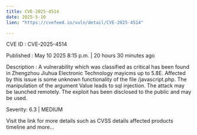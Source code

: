```yaml
---
title: CVE-2025-4514
date: 2025-5-10
lien: "https://cvefeed.io/vuln/detail/CVE-2025-4514"

---
```


CVE ID : CVE-2025-4514

Published :  May 10
2025
8:15 p.m. | 20 hours
30 minutes ago

Description : A vulnerability
which was classified as critical
has been found in Zhengzhou Jiuhua Electronic Technology mayicms up to 5.8E. Affected by this issue is some unknown functionality of the file /javascript.php. The manipulation of the argument Value leads to sql injection. The attack may be launched remotely. The exploit has been disclosed to the public and may be used.

Severity: 6.3 | MEDIUM

Visit the link for more details
such as CVSS details
affected products
timeline
and more...
